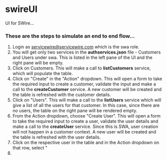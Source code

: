 # swireUI
UI for SWire...

### These are the steps to simulate an end to end flow...

1.  Login as servicewire@servicewire.com which is the swa role.  
2.  You will get only two services in the **authservices.json** file - Customers and Users under swa.  This is listed in the left pane of the UI and the right pane will be empty.
3.  Click on Customers.  This will make a call to **listCustomers** service, which will populate the table.
4.  Click on "Create" in the "Action" dropdown.  This will open a form to take the required input to create a customer, validate the input and make a call to the **createCustomer** service.  A new customer will be created and the table is refreshed with the customer details.
5.  Click on "Users".  This will make a call to the **listUsers** service which will give a list of all the users for that customer.  In this case, since there are no users, the table on the right pane will be rendered empty.
6.  From the Action dropdown, choose "Create User".  This will open a form to take the required input to create a user, validate the user details and make a call to the **createUser** service.  Since this is SWA, user creation will not happen in a customer context.  A new user will be created and the table is refreshed with the user details.
7.  Click on the respective user in the table and in the Action dropdown on that row, select "
8.  
